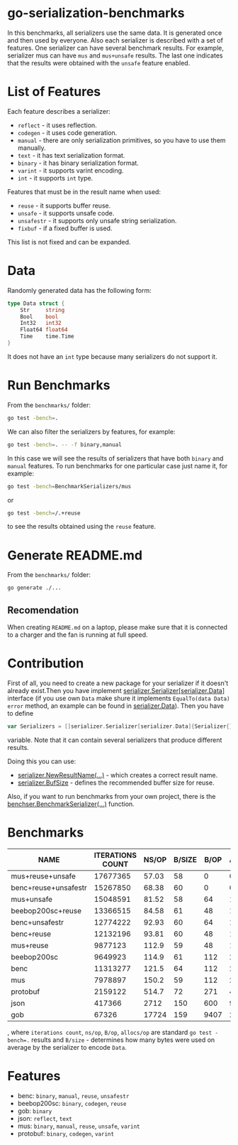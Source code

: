 # go-serialization-benchmarks
In this benchmarks, all serializers use the same data. It is generated once and 
then used by everyone. Also each serializer is described with a set of features.
One serializer can have several benchmark results. For example, serializer mus
can have `mus` and `mus+unsafe` results. The last one indicates that the results
were obtained with the `unsafe` feature enabled.

# List of Features
Each feature describes a serializer:
- `reflect` - it uses reflection.
- `codegen` - it uses code generation.
- `manual` - there are only serialization primitives, so you have to use them 
  manually.
- `text` - it has text serialization format.
- `binary` -  it has binary serialization format.
- `varint` - it supports varint encoding.
- `int` - it supports `int` type.

Features that must be in the result name when used:
- `reuse` -  it supports buffer reuse.
- `unsafe` - it supports unsafe code.
- `unsafestr` - it supports only unsafe string serialization.
- `fixbuf` - if a fixed buffer is used.

This list is not fixed and can be expanded.

# Data
Randomly generated data has the following form:
```go
type Data struct {
	Str     string
	Bool    bool
	Int32   int32
	Float64 float64
	Time    time.Time
}
```
It does not have an `int` type because many serializers do not support it.

# Run Benchmarks
From the `benchmarks/` folder:
```bash
go test -bench=.
```
We can also filter the serializers by features, for example:
```bash
go test -bench=. -- -f binary,manual
```
In this case we will see the results of serializers that have both `binary`
and `manual` features.
To run benchmarks for one particular case just name it, for example:
```bash
go test -bench=BenchmarkSerializers/mus
```
or
```bash
go test -bench=/.+reuse
```
to see the results obtained using the `reuse` feature.

# Generate README.md
From the `benchmarks/` folder:
```bash
go generate ./...
```

## Recomendation
When creating `README.md` on a laptop, please make sure that it is connected to 
a charger and the fan is running at full speed.

# Contribution
First of all, you need to create a new package for your serializer if it doesn't
already exist.Then you have implement 
[serializer.Serializer\[serializer.Data\]](serializer/serializer.go) interface 
(if you use own `Data` make shure it implements `EqualTo(data Data) error` 
method, an example can be found in [serializer.Data](serializer/data.go)). Then 
you have to define
```go
var Serializers = []serializer.Serializer[serializer.Data]{Serializer{}}
```
variable. Note that it can contain several serializers that produce different 
results.

Doing this you can use:
- [serializer.NewResultName(...)](serializer/result_name.go) - which creates a 
  correct result name.
- [serializer.BufSize](serializer/serializer.go) - defines the recommended 
  buffer size for reuse.

Also, if you want to run benchmarks from your own project, there is the
[benchser.BenchmarkSerializer(...)](benchser/benchser.go) function.
  
# Benchmarks
|         NAME         | ITERATIONS COUNT | NS/OP | B/SIZE | B/OP | ALLOCS/OP |
|----------------------|------------------|-------|--------|------|-----------|
| mus+reuse+unsafe     |         17677365 | 57.03 |     58 |    0 |         0 |
| benc+reuse+unsafestr |         15267850 | 68.38 |     60 |    0 |         0 |
| mus+unsafe           |         15048591 | 81.52 |     58 |   64 |         1 |
| beebop200sc+reuse    |         13366515 | 84.58 |     61 |   48 |         1 |
| benc+unsafestr       |         12774222 | 92.93 |     60 |   64 |         1 |
| benc+reuse           |         12132196 | 93.81 |     60 |   48 |         1 |
| mus+reuse            |          9877123 | 112.9 |     59 |   48 |         1 |
| beebop200sc          |          9649923 | 114.9 |     61 |  112 |         2 |
| benc                 |         11313277 | 121.5 |     64 |  112 |         2 |
| mus                  |          7978897 | 150.2 |     59 |  112 |         2 |
| protobuf             |          2159122 | 514.7 |     72 |  271 |         4 |
| json                 |           417366 |  2712 |    150 |  600 |         9 |
| gob                  |            67326 | 17724 |    159 | 9407 |       233 |

, where `iterations count`, `ns/op`, `B/op`, `allocs/op` are standard 
`go test -bench=.` results and `B/size` - determines how many bytes were used on 
average by the serializer to encode `Data`.
    
# Features
- benc: `binary`, `manual`, `reuse`, `unsafestr`
- beebop200sc: `binary`, `codegen`, `reuse`
- gob: `binary`
- json: `reflect`, `text`
- mus: `binary`, `manual`, `reuse`, `unsafe`, `varint`
- protobuf: `binary`, `codegen`, `varint`
  